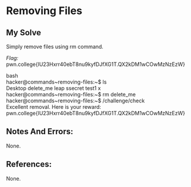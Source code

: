 # Removing Files

## My Solve
Simply remove files using rm command.

*Flag:*  pwn.college{IU23Hxrr40ebT8nu9kyfDJfXG1T.QX2kDM1wCOwMzNzEzW}   

bash \
hacker@commands\~removing-files:\~$ ls  
Desktop  delete_me  leap  ssecret  test1  x               
hacker@commands\~removing-files:\~$ rm delete_me           
hacker@commands\~removing-files:\~$ /challenge/check            
Excellent removal. Here is your reward:            
pwn.college{IU23Hxrr40ebT8nu9kyfDJfXG1T.QX2kDM1wCOwMzNzEzW}  

## Notes And Errors:
None.

## References:
None.

